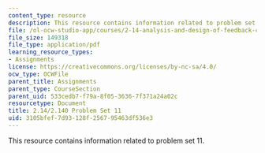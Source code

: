 ```yaml
---
content_type: resource
description: This resource contains information related to problem set 11.
file: /ol-ocw-studio-app/courses/2-14-analysis-and-design-of-feedback-control-systems-spring-2014/3105bfef7d93128f256795463df536e3_MIT2_14S14_Problem_Set_11.pdf
file_size: 149318
file_type: application/pdf
learning_resource_types:
- Assignments
license: https://creativecommons.org/licenses/by-nc-sa/4.0/
ocw_type: OCWFile
parent_title: Assignments
parent_type: CourseSection
parent_uid: 533cedb7-f79a-8f05-3636-7f371a24a02c
resourcetype: Document
title: 2.14/2.140 Problem Set 11
uid: 3105bfef-7d93-128f-2567-95463df536e3
---
```

This resource contains information related to problem set 11.